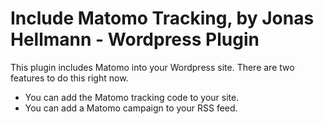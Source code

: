 # Include Matomo Tracking, by Jonas Hellmann - Wordpress Plugin

This plugin includes Matomo into your Wordpress site.
There are two features to do this right now.
* You can add the Matomo tracking code to your site.
* You can add a Matomo campaign to your RSS feed.
